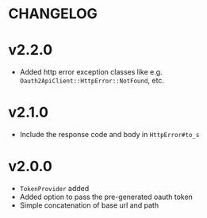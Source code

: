 
# CHANGELOG

# v2.2.0

* Added http error exception classes like e.g.
  `Oauth2ApiClient::HttpError::NotFound`, etc.

# v2.1.0

* Include the response code and body in `HttpError#to_s`

# v2.0.0

* `TokenProvider` added
* Added option to pass the pre-generated oauth token
* Simple concatenation of base url and path
